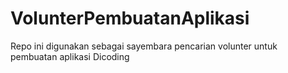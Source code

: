 # VolunterPembuatanAplikasi
Repo ini digunakan sebagai sayembara pencarian volunter untuk pembuatan aplikasi Dicoding
